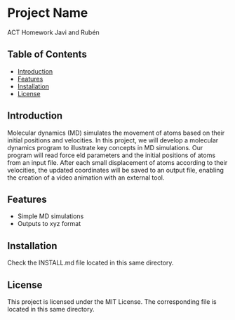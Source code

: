 # Project Name
ACT Homework Javi and Rubén

## Table of Contents
- [Introduction](#introduction)
- [Features](#features)
- [Installation](#installation)
- [License](#license)

## Introduction
Molecular dynamics (MD) simulates the movement of atoms based on their initial positions and velocities. In this project, we will develop a molecular dynamics program to illustrate key concepts in MD simulations. Our program will read force eld parameters and the initial positions of atoms from an input file. After each small displacement of atoms according to their velocities, the updated coordinates will be saved to an output file, enabling the creation of a video animation with an external tool.

## Features
- Simple MD simulations
- Outputs to xyz format

## Installation
Check the INSTALL.md file located in this same directory.

## License
This project is licensed under the MIT License. The corresponding file is located in this same directory.
